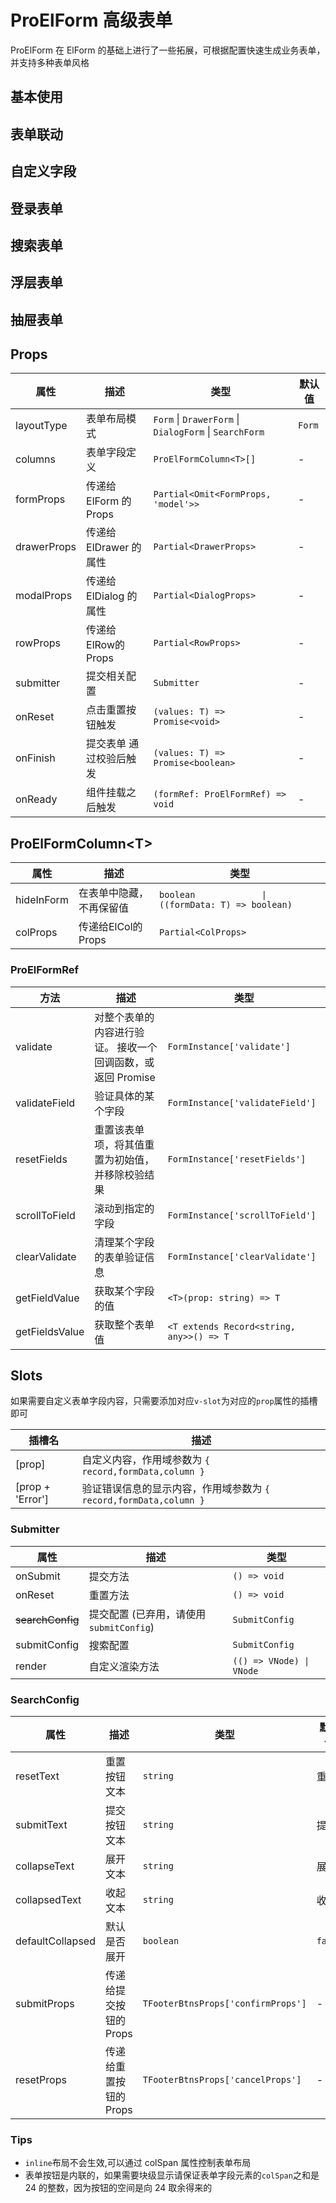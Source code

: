 # ProElForm 高级表单

ProElForm 在 ElForm 的基础上进行了一些拓展，可根据配置快速生成业务表单，并支持多种表单风格

## 基本使用

<preview path="./demos/basic.vue" />

## 表单联动

<preview path="./demos/linkage.vue" />

## 自定义字段

<preview path="./demos/custom-field.vue" />

## 登录表单

<preview path="./demos/login.vue" />

## 搜索表单

<preview path="./demos/search-form.vue" />

## 浮层表单

<preview path="./demos/modal-form.vue" />

## 抽屉表单

<preview path="./demos/drawer-form.vue" />

## Props

| 属性        | 描述                    | 类型                                                   | 默认值 |
| ----------- | ----------------------- | ------------------------------------------------------ | ------ |
| layoutType  | 表单布局模式            | `Form` \| `DrawerForm` \| `DialogForm` \| `SearchForm` | `Form` |
| columns     | 表单字段定义            | `ProElFormColumn<T>[]`                                 | -      |
| formProps   | 传递给 ElForm 的 Props  | `Partial<Omit<FormProps, 'model'>>`                    | -      |
| drawerProps | 传递给 ElDrawer 的属性  | `Partial<DrawerProps>`                                 | -      |
| modalProps  | 传递给 ElDialog 的属性  | `Partial<DialogProps>`                                 | -      |
| rowProps    | 传递给ElRow的Props      | `Partial<RowProps>`                                    | -      |
| submitter   | 提交相关配置            | `Submitter`                                            | -      |
| onReset     | 点击重置按钮触发        | `(values: T) => Promise<void>`                         | -      |
| onFinish    | 提交表单 通过校验后触发 | `(values: T) => Promise<boolean>`                      | -      |
| onReady     | 组件挂载之后触发        | `(formRef: ProElFormRef) => void`                      | -      |

## ProElFormColumn\<T\>

| 属性       | 描述                     | 类型                                                |
| ---------- | ------------------------ | --------------------------------------------------- |
| hideInForm | 在表单中隐藏，不再保留值 | `boolean             \| ((formData: T) => boolean)` |
| colProps   | 传递给ElCol的Props       | `Partial<ColProps>`                                 |

### ProElFormRef

| 方法           | 描述                                                        | 类型                                     |
| -------------- | ----------------------------------------------------------- | ---------------------------------------- |
| validate       | 对整个表单的内容进行验证。 接收一个回调函数，或返回 Promise | `FormInstance['validate']`               |
| validateField  | 验证具体的某个字段                                          | `FormInstance['validateField']`          |
| resetFields    | 重置该表单项，将其值重置为初始值，并移除校验结果            | `FormInstance['resetFields']`            |
| scrollToField  | 滚动到指定的字段                                            | `FormInstance['scrollToField']`          |
| clearValidate  | 清理某个字段的表单验证信息                                  | `FormInstance['clearValidate']`          |
| getFieldValue  | 获取某个字段的值                                            | `<T>(prop: string) => T`                 |
| getFieldsValue | 获取整个表单值                                              | `<T extends Record<string, any>>() => T` |

## Slots

如果需要自定义表单字段内容，只需要添加对应`v-slot`为对应的`prop`属性的插槽即可

| 插槽名           | 描述                                                              |
| ---------------- | ----------------------------------------------------------------- |
| [prop]           | 自定义内容，作用域参数为 `{ record,formData,column }`             |
| [prop + 'Error'] | 验证错误信息的显示内容，作用域参数为 `{ record,formData,column }` |

### Submitter

| 属性             | 描述             | 类型                     |
| ---------------- | ---------------- | ------------------------ |
| onSubmit         | 提交方法         | `() => void`             |
| onReset          | 重置方法         | `() => void`             |
| ~~searchConfig~~ | 提交配置 (已弃用，请使用 `submitConfig`) | `SubmitConfig`           |
| submitConfig     | 搜索配置         | `SubmitConfig`           |
| render           | 自定义渲染方法   | `(() => VNode) \| VNode` |

### SearchConfig

| 属性             | 描述                  | 类型                               | 默认值  |
| ---------------- | --------------------- | ---------------------------------- | ------- |
| resetText        | 重置按钮文本          | `string`                           | 重置    |
| submitText       | 提交按钮文本          | `string`                           | 提交    |
| collapseText     | 展开文本              | `string`                           | 展开    |
| collapsedText    | 收起文本              | `string`                           | 收起    |
| defaultCollapsed | 默认是否展开          | `boolean`                          | `false` |
| submitProps      | 传递给提交按钮的Props | `TFooterBtnsProps['confirmProps']` | -       |
| resetProps       | 传递给重置按钮的Props | `TFooterBtnsProps['cancelProps']`  | -       |

### Tips

- `inline`布局不会生效,可以通过 colSpan 属性控制表单布局
- 表单按钮是内联的，如果需要块级显示请保证表单字段元素的`colSpan`之和是 24 的整数，因为按钮的空间是向 24 取余得来的
